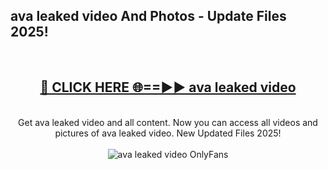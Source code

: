<h2>ava leaked video And Photos - Update Files 2025!</h2>
<br>
<div align="center">
<h2><a href="https://betterlinks.top/A2PfLJ" rel="nofollow">🔴 CLICK HERE 🌐==►► ava leaked video</a></h2>
<br>
Get ava leaked video and all content. Now you can access all videos and pictures of ava leaked video. New Updated Files 2025!
<br>
<br>
<a href="https://betterlinks.top/A2PfLJ" rel="nofollow" data-target="animated-image.originalLink"><img src="https://i.imgur.com/dJHk4Zq.gif" alt="ava leaked video OnlyFans" style="max-width: 100%; display: inline-block;" data-target="animated-image.originalImage"></a>
</div>
<br>